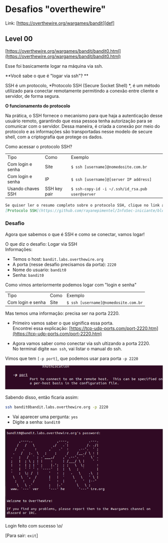 # Desafios "overthewire"

Link: [https://overthewire.org/wargames/bandit][def]

[def]: https://overthewire.org/wargames/bandit

## Level 00

[https://overthewire.org/wargames/bandit/bandit0.html](https://overthewire.org/wargames/bandit/bandit0.html)

Esse foi basicamente logar na máquina via ssh.

**Você sabe o que é "logar via ssh"? **

SSH é um protocolo, *Protocolo SSH (Secure Socket Shell) *, é um método utilizado para conectar remotamente permitindo a conexão entre cliente e servidor, de forma segura.

**O funcionamento do protocolo**

Na prática, o SSH fornece o mecanismo para que haja a autenticação desse usuário remoto, garantindo que essa pessoa tenha autorização para se comunicar com o servidor. Dessa maneira, é criada a conexão por meio do protocolo e as informações são transportadas nesse modelo de secure shell, com a criptografia que protege os dados.

Como acessar o protocolo SSH?
		
| | | |
|--|--|--|
|Tipo| Como| Exemplo |
|Com login e senha|Site |```$ ssh [username]@nomedosite.com.br```|
|Com login e senha| IP |```$ ssh [username]@[server IP address]``` |
|Usando chaves SSH |SSH key pair|```$ ssh-copy-id -i ~/.ssh/id_rsa.pub user@server``` |


```md
Se quiser ler o resumo completo sobre o protocolo SSH, clique no link a seguir. Leia as referencias que eu deixei também.
[Protocolo SSH](https://github.com/rayanepimentel/InfoSec-iniciante/blob/main/redes/redes-iniciante/parte1/1.protocolosDeRede.md#7-ssh)

```
### Desafio

Agora que sabemos o que é SSH e como se conectar, vamos logar!

O que diz o desafio: Logar via SSH <br>
Informações:

- Temos o host: `bandit.labs.overthewire.org`
- A porta (nesse desafio precisamos da porta): `2220`
- Nome do usuario: `bandit0`
- Senha: `bandit0`

Como vimos anteriormente podemos logar com "login e senha"

| | | |
|--|--|--|
|Tipo| Como| Exemplo |
|Com login e senha|Site |```$ ssh [username]@nomedosite.com.br```|

Mas temos uma informação: precisa ser na porta 2220.

- Primeiro vamos saber o que significa essa porta. <br>
Encontrei essa explicação: [https://tcp-udp-ports.com/port-2220.htm](https://tcp-udp-ports.com/port-2220.htm)

- Agora vamos saber como conectar via ssh ultizando a porta 2220.<br>
No terminal digite `man ssh`, vai listar o manual do ssh.


Vimos que tem `[-p port]`, que podemos usar para porta `-p 2220`

![porta ](../img/-port.png)

Sabendo disso, então ficaria assim:

```bash
ssh bandit0bandit.labs.overthewire.org -p 2220
```
- Vai aparecer uma pergunta: `yes`
- Digite a senha: `bandit0`

![login](../img/b0.png)


Login feito com sucesso \o/

[Para sair: `exit`]